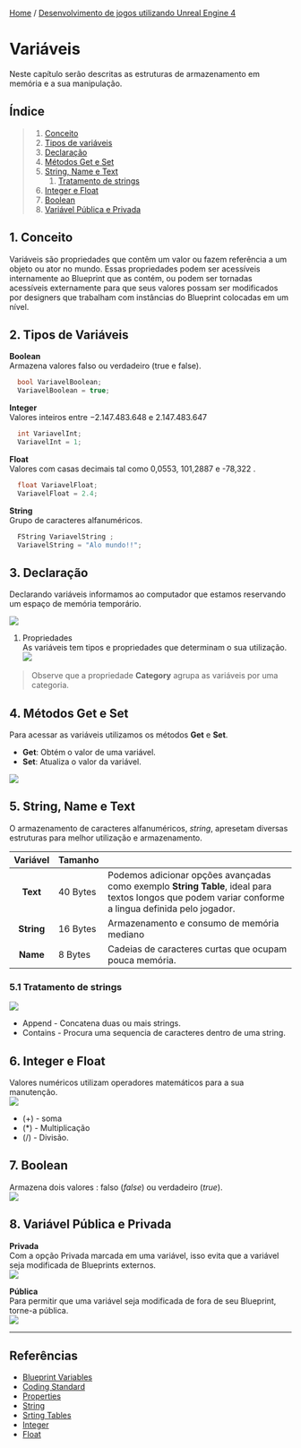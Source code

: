 [Home](https://myerco.github.io/unreal-engine) / [Desenvolvimento de jogos utilizando Unreal Engine 4](https://myerco.github.io/unreal-engine/unreal.html)

# Variáveis
Neste capítulo serão descritas as estruturas de armazenamento em memória e a sua manipulação.

## Índice
>1. [Conceito](#1)  
>1. [Tipos de variáveis](#2)  
>1. [Declaração](#3)  
>1. [Métodos Get e Set](#4)  
>1. [String, Name e Text](#5)  
>     1. [Tratamento de strings](#51)  
>1. [Integer e Float](#6)  
>1. [Boolean](#7)
>1. [Variável Pública e Privada](#8)

<a name="1"></a>
## 1. Conceito
Variáveis são propriedades que contêm um valor ou fazem referência a um objeto ou ator no mundo. Essas propriedades podem ser acessíveis internamente ao Blueprint que as contém, ou podem ser tornadas acessíveis externamente para que seus valores possam ser modificados por designers que trabalham com instâncias do Blueprint colocadas em um nível.

<a name="2"></a>
## 2. Tipos de Variáveis
**Boolean**  
Armazena valores falso ou verdadeiro (true e false).
```cpp
  bool VariavelBoolean;
  VariavelBoolean = true;
```
**Integer**   
Valores inteiros entre −2.147.483.648 e 2.147.483.647
```cpp
  int VariavelInt;
  VariavelInt = 1;
```
**Float**   
Valores com casas decimais tal como 0,0553, 101,2887 e -78,322 .
```cpp
  float VariavelFloat;
  VariavelFloat = 2.4;
```
**String**   
Grupo de caracteres alfanuméricos.
```cpp
  FString VariavelString ;
  VariavelString = "Alo mundo!!";
```
<a name="3"></a>
## 3. Declaração   
Declarando variáveis informamos ao computador que estamos reservando um espaço de memória temporário.  

![](../imagens/variaveis/variaveis1.png)

1. Propriedades   
As variáveis tem tipos e propriedades que determinam o sua utilização.  
![](../imagens/variaveis/variaveis2.png)

> Observe que a propriedade **Category** agrupa as variáveis por uma categoria.

<a name="4"></a>
## 4. Métodos Get e Set
Para acessar as variáveis utilizamos os métodos **Get** e **Set**.
- **Get**: Obtém o valor de uma variável.
- **Set**: Atualiza o valor da variável.

![](../imagens/variaveis/variaveis3.png)

<a name="5"></a>
## 5. String, Name e Text
O armazenamento de caracteres alfanuméricos, *string*, apresetam diversas estruturas para melhor utilização e armazenamento.

| Variável |Tamanho  |  |
|:-:|-|-|
| **Text** | 40 Bytes | Podemos adicionar opções avançadas como exemplo **String Table**, ideal para textos longos que podem variar conforme a lingua definida pelo jogador.  |
| **String** | 16 Bytes | Armazenamento e consumo de memória mediano |
| **Name**| 8 Bytes |  Cadeias de caracteres  curtas que ocupam pouca memória.|

<a name="51"></a>
### 5.1 Tratamento de strings
![](../imagens/variaveis/variaveis4.png)
- Append - Concatena duas ou mais strings.
- Contains - Procura uma sequencia de caracteres dentro de uma string.

<a name="6"></a>
## 6. Integer e Float
Valores numéricos utilizam operadores matemáticos para a sua manutenção.  
![](../imagens/variaveis/variaveis5.png)
- (+) - soma
- (*) - Multiplicação
- (/) - Divisão.

<a name="7"></a>
## 7. Boolean
Armazena dois valores : falso (*false*) ou verdadeiro (*true*).  
![](../imagens/variaveis/variaveis6.png)


<a name="8"></a>
## 8. Variável Pública e Privada
**Privada**  
Com a opção Privada marcada em uma variável, isso evita que a variável seja modificada de Blueprints externos.  
![](../imagens/variaveis/variaveis7.png)

**Pública**  
Para permitir que uma variável seja modificada de fora de seu Blueprint, torne-a pública.  
![](../imagens/variaveis/variaveis8.png)

***

## Referências
- [Blueprint Variables](https://docs.unrealengine.com/en-US/Engine/Blueprints/UserGuide/Variables/index.html)
- [Coding Standard](https://docs.unrealengine.com/en-US/Programming/Development/CodingStandard/index.html)
- [Properties](https://docs.unrealengine.com/en-US/Programming/UnrealArchitecture/Reference/Properties/index.html)
- [String](https://docs.unrealengine.com/en-US/BlueprintAPI/Utilities/String/index.html)
- [Srting Tables](https://docs.unrealengine.com/en-US/Gameplay/Localization/StringTables/index.html)
- [Integer](https://docs.unrealengine.com/en-US/BlueprintAPI/Math/Integer/index.html)
- [Float](https://docs.unrealengine.com/en-US/BlueprintAPI/Math/Float/index.html)
